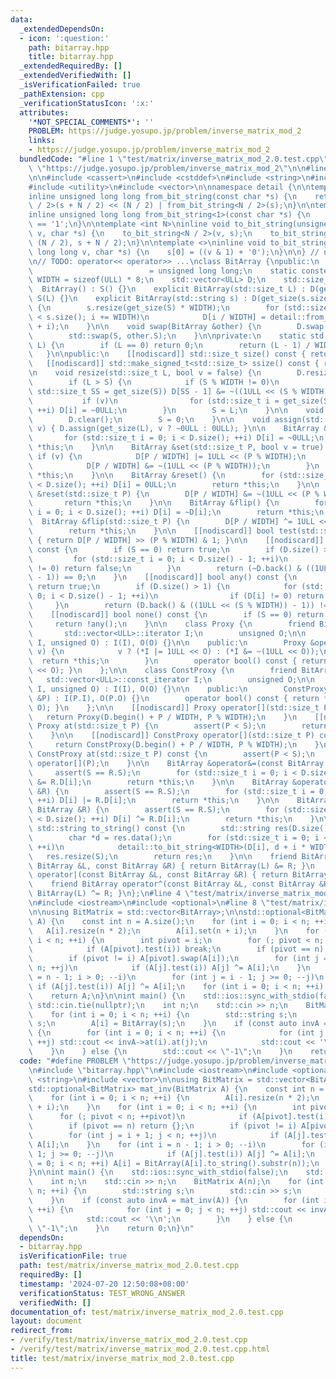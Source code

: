 ```yaml
---
data:
  _extendedDependsOn:
  - icon: ':question:'
    path: bitarray.hpp
    title: bitarray.hpp
  _extendedRequiredBy: []
  _extendedVerifiedWith: []
  _isVerificationFailed: true
  _pathExtension: cpp
  _verificationStatusIcon: ':x:'
  attributes:
    '*NOT_SPECIAL_COMMENTS*': ''
    PROBLEM: https://judge.yosupo.jp/problem/inverse_matrix_mod_2
    links:
    - https://judge.yosupo.jp/problem/inverse_matrix_mod_2
  bundledCode: "#line 1 \"test/matrix/inverse_matrix_mod_2.0.test.cpp\"\n#define PROBLEM\
    \ \"https://judge.yosupo.jp/problem/inverse_matrix_mod_2\"\n\n#line 2 \"bitarray.hpp\"\
    \n\n#include <cassert>\n#include <cstddef>\n#include <string>\n#include <type_traits>\n\
    #include <utility>\n#include <vector>\n\nnamespace detail {\n\ntemplate <int N>\n\
    inline unsigned long long from_bit_string(const char *s) {\n    return from_bit_string<N\
    \ / 2>(s + N / 2) << (N / 2) | from_bit_string<N / 2>(s);\n}\n\ntemplate <>\n\
    inline unsigned long long from_bit_string<1>(const char *s) {\n    return s[0]\
    \ == '1';\n}\n\ntemplate <int N>\ninline void to_bit_string(unsigned long long\
    \ v, char *s) {\n    to_bit_string<N / 2>(v, s);\n    to_bit_string<N / 2>(v >>\
    \ (N / 2), s + N / 2);\n}\n\ntemplate <>\ninline void to_bit_string<1>(unsigned\
    \ long long v, char *s) {\n    s[0] = ((v & 1) + '0');\n}\n\n} // namespace detail\n\
    \n// TODO: operator<< operator>> ...\nclass BitArray {\npublic:\n    using ULL\
    \                          = unsigned long long;\n    static constexpr std::size_t\
    \ WIDTH = sizeof(ULL) * 8;\n    std::vector<ULL> D;\n    std::size_t S;\n\n  \
    \  BitArray() : S() {}\n    explicit BitArray(std::size_t L) : D(get_size(L)),\
    \ S(L) {}\n    explicit BitArray(std::string s) : D(get_size(s.size())), S(s.size())\
    \ {\n        s.resize(get_size(S) * WIDTH);\n        for (std::size_t i = 0; i\
    \ < s.size(); i += WIDTH)\n            D[i / WIDTH] = detail::from_bit_string<WIDTH>(s.data()\
    \ + i);\n    }\n\n    void swap(BitArray &other) {\n        D.swap(other.D);\n\
    \        std::swap(S, other.S);\n    }\n\nprivate:\n    static std::size_t get_size(std::size_t\
    \ L) {\n        if (L == 0) return 0;\n        return (L - 1) / WIDTH + 1;\n \
    \   }\n\npublic:\n    [[nodiscard]] std::size_t size() const { return S; }\n \
    \   [[nodiscard]] std::make_signed_t<std::size_t> ssize() const { return S; }\n\
    \n    void resize(std::size_t L, bool v = false) {\n        D.resize(get_size(L));\n\
    \        if (L > S) {\n            if (S % WIDTH != 0)\n                if (const\
    \ std::size_t SS = get_size(S)) D[SS - 1] &= ~((1ULL << (S % WIDTH)) - 1);\n \
    \           if (v)\n                for (std::size_t i = get_size(S); i < D.size();\
    \ ++i) D[i] = ~0ULL;\n        }\n        S = L;\n    }\n\n    void clear() {\n\
    \        D.clear();\n        S = 0;\n    }\n\n    void assign(std::size_t L, bool\
    \ v) { D.assign(get_size(L), v ? ~0ULL : 0ULL); }\n\n    BitArray &set() {\n \
    \       for (std::size_t i = 0; i < D.size(); ++i) D[i] = ~0ULL;\n        return\
    \ *this;\n    }\n\n    BitArray &set(std::size_t P, bool v = true) {\n       \
    \ if (v) {\n            D[P / WIDTH] |= 1ULL << (P % WIDTH);\n        } else {\n\
    \            D[P / WIDTH] &= ~(1ULL << (P % WIDTH));\n        }\n        return\
    \ *this;\n    }\n\n    BitArray &reset() {\n        for (std::size_t i = 0; i\
    \ < D.size(); ++i) D[i] = 0ULL;\n        return *this;\n    }\n\n    BitArray\
    \ &reset(std::size_t P) {\n        D[P / WIDTH] &= ~(1ULL << (P % WIDTH));\n \
    \       return *this;\n    }\n\n    BitArray &flip() {\n        for (std::size_t\
    \ i = 0; i < D.size(); ++i) D[i] = ~D[i];\n        return *this;\n    }\n\n  \
    \  BitArray &flip(std::size_t P) {\n        D[P / WIDTH] ^= 1ULL << (P % WIDTH);\n\
    \        return *this;\n    }\n\n    [[nodiscard]] bool test(std::size_t P) const\
    \ { return D[P / WIDTH] >> (P % WIDTH) & 1; }\n\n    [[nodiscard]] bool all()\
    \ const {\n        if (S == 0) return true;\n        if (D.size() > 1) {\n   \
    \         for (std::size_t i = 0; i < D.size() - 1; ++i)\n                if (~D[i]\
    \ != 0) return false;\n        }\n        return (~D.back() & ((1ULL << (S % WIDTH))\
    \ - 1)) == 0;\n    }\n    [[nodiscard]] bool any() const {\n        if (S == 0)\
    \ return true;\n        if (D.size() > 1) {\n            for (std::size_t i =\
    \ 0; i < D.size() - 1; ++i)\n                if (D[i] != 0) return true;\n   \
    \     }\n        return (D.back() & ((1ULL << (S % WIDTH)) - 1)) != 0;\n    }\n\
    \    [[nodiscard]] bool none() const {\n        if (S == 0) return true;\n   \
    \     return !any();\n    }\n\n    class Proxy {\n        friend BitArray;\n \
    \       std::vector<ULL>::iterator I;\n        unsigned O;\n\n        Proxy(std::vector<ULL>::iterator\
    \ I, unsigned O) : I(I), O(O) {}\n\n    public:\n        Proxy &operator=(bool\
    \ v) {\n            v ? (*I |= 1ULL << O) : (*I &= ~(1ULL << O));\n          \
    \  return *this;\n        }\n        operator bool() const { return *I & (1ULL\
    \ << O); }\n    };\n\n    class ConstProxy {\n        friend BitArray;\n     \
    \   std::vector<ULL>::const_iterator I;\n        unsigned O;\n\n        ConstProxy(std::vector<ULL>::const_iterator\
    \ I, unsigned O) : I(I), O(O) {}\n\n    public:\n        ConstProxy(const Proxy\
    \ &P) : I(P.I), O(P.O) {}\n        operator bool() const { return *I & (1ULL <<\
    \ O); }\n    };\n\n    [[nodiscard]] Proxy operator[](std::size_t P) {\n     \
    \   return Proxy(D.begin() + P / WIDTH, P % WIDTH);\n    }\n    [[nodiscard]]\
    \ Proxy at(std::size_t P) {\n        assert(P < S);\n        return operator[](P);\n\
    \    }\n\n    [[nodiscard]] ConstProxy operator[](std::size_t P) const {\n   \
    \     return ConstProxy(D.begin() + P / WIDTH, P % WIDTH);\n    }\n    [[nodiscard]]\
    \ ConstProxy at(std::size_t P) const {\n        assert(P < S);\n        return\
    \ operator[](P);\n    }\n\n    BitArray &operator&=(const BitArray &R) {\n   \
    \     assert(S == R.S);\n        for (std::size_t i = 0; i < D.size(); ++i) D[i]\
    \ &= R.D[i];\n        return *this;\n    }\n\n    BitArray &operator|=(const BitArray\
    \ &R) {\n        assert(S == R.S);\n        for (std::size_t i = 0; i < D.size();\
    \ ++i) D[i] |= R.D[i];\n        return *this;\n    }\n\n    BitArray &operator^=(const\
    \ BitArray &R) {\n        assert(S == R.S);\n        for (std::size_t i = 0; i\
    \ < D.size(); ++i) D[i] ^= R.D[i];\n        return *this;\n    }\n\n    [[nodiscard]]\
    \ std::string to_string() const {\n        std::string res(D.size() * WIDTH, 0);\n\
    \        char *d = res.data();\n        for (std::size_t i = 0; i < D.size();\
    \ ++i)\n            detail::to_bit_string<WIDTH>(D[i], d + i * WIDTH);\n     \
    \   res.resize(S);\n        return res;\n    }\n\n    friend BitArray operator&(const\
    \ BitArray &L, const BitArray &R) { return BitArray(L) &= R; }\n    friend BitArray\
    \ operator|(const BitArray &L, const BitArray &R) { return BitArray(L) |= R; }\n\
    \    friend BitArray operator^(const BitArray &L, const BitArray &R) { return\
    \ BitArray(L) ^= R; }\n};\n#line 4 \"test/matrix/inverse_matrix_mod_2.0.test.cpp\"\
    \n#include <iostream>\n#include <optional>\n#line 8 \"test/matrix/inverse_matrix_mod_2.0.test.cpp\"\
    \n\nusing BitMatrix = std::vector<BitArray>;\n\nstd::optional<BitMatrix> mat_inv(BitMatrix\
    \ A) {\n    const int n = A.size();\n    for (int i = 0; i < n; ++i) {\n     \
    \   A[i].resize(n * 2);\n        A[i].set(n + i);\n    }\n    for (int i = 0;\
    \ i < n; ++i) {\n        int pivot = i;\n        for (; pivot < n; ++pivot)\n\
    \            if (A[pivot].test(i)) break;\n        if (pivot == n) return {};\n\
    \        if (pivot != i) A[pivot].swap(A[i]);\n        for (int j = i + 1; j <\
    \ n; ++j)\n            if (A[j].test(i)) A[j] ^= A[i];\n    }\n    for (int i\
    \ = n - 1; i > 0; --i)\n        for (int j = i - 1; j >= 0; --j)\n           \
    \ if (A[j].test(i)) A[j] ^= A[i];\n    for (int i = 0; i < n; ++i) A[i] = BitArray(A[i].to_string().substr(n));\n\
    \    return A;\n}\n\nint main() {\n    std::ios::sync_with_stdio(false);\n   \
    \ std::cin.tie(nullptr);\n    int n;\n    std::cin >> n;\n    BitMatrix A(n);\n\
    \    for (int i = 0; i < n; ++i) {\n        std::string s;\n        std::cin >>\
    \ s;\n        A[i] = BitArray(s);\n    }\n    if (const auto invA = mat_inv(A))\
    \ {\n        for (int i = 0; i < n; ++i) {\n            for (int j = 0; j < n;\
    \ ++j) std::cout << invA->at(i).at(j);\n            std::cout << '\\n';\n    \
    \    }\n    } else {\n        std::cout << \"-1\";\n    }\n    return 0;\n}\n"
  code: "#define PROBLEM \"https://judge.yosupo.jp/problem/inverse_matrix_mod_2\"\n\
    \n#include \"bitarray.hpp\"\n#include <iostream>\n#include <optional>\n#include\
    \ <string>\n#include <vector>\n\nusing BitMatrix = std::vector<BitArray>;\n\n\
    std::optional<BitMatrix> mat_inv(BitMatrix A) {\n    const int n = A.size();\n\
    \    for (int i = 0; i < n; ++i) {\n        A[i].resize(n * 2);\n        A[i].set(n\
    \ + i);\n    }\n    for (int i = 0; i < n; ++i) {\n        int pivot = i;\n  \
    \      for (; pivot < n; ++pivot)\n            if (A[pivot].test(i)) break;\n\
    \        if (pivot == n) return {};\n        if (pivot != i) A[pivot].swap(A[i]);\n\
    \        for (int j = i + 1; j < n; ++j)\n            if (A[j].test(i)) A[j] ^=\
    \ A[i];\n    }\n    for (int i = n - 1; i > 0; --i)\n        for (int j = i -\
    \ 1; j >= 0; --j)\n            if (A[j].test(i)) A[j] ^= A[i];\n    for (int i\
    \ = 0; i < n; ++i) A[i] = BitArray(A[i].to_string().substr(n));\n    return A;\n\
    }\n\nint main() {\n    std::ios::sync_with_stdio(false);\n    std::cin.tie(nullptr);\n\
    \    int n;\n    std::cin >> n;\n    BitMatrix A(n);\n    for (int i = 0; i <\
    \ n; ++i) {\n        std::string s;\n        std::cin >> s;\n        A[i] = BitArray(s);\n\
    \    }\n    if (const auto invA = mat_inv(A)) {\n        for (int i = 0; i < n;\
    \ ++i) {\n            for (int j = 0; j < n; ++j) std::cout << invA->at(i).at(j);\n\
    \            std::cout << '\\n';\n        }\n    } else {\n        std::cout <<\
    \ \"-1\";\n    }\n    return 0;\n}\n"
  dependsOn:
  - bitarray.hpp
  isVerificationFile: true
  path: test/matrix/inverse_matrix_mod_2.0.test.cpp
  requiredBy: []
  timestamp: '2024-07-20 12:50:08+08:00'
  verificationStatus: TEST_WRONG_ANSWER
  verifiedWith: []
documentation_of: test/matrix/inverse_matrix_mod_2.0.test.cpp
layout: document
redirect_from:
- /verify/test/matrix/inverse_matrix_mod_2.0.test.cpp
- /verify/test/matrix/inverse_matrix_mod_2.0.test.cpp.html
title: test/matrix/inverse_matrix_mod_2.0.test.cpp
---
```

